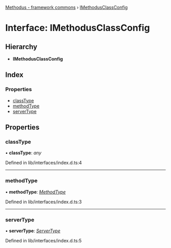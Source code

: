 [Methodus - framework commons](../globals.md) › [IMethodusClassConfig](imethodusclassconfig.md)

# Interface: IMethodusClassConfig

## Hierarchy

* **IMethodusClassConfig**

## Index

### Properties

* [classType](imethodusclassconfig.md#classtype)
* [methodType](imethodusclassconfig.md#methodtype)
* [serverType](imethodusclassconfig.md#servertype)

## Properties

###  classType

• **classType**: *any*

Defined in lib/interfaces/index.d.ts:4

___

###  methodType

• **methodType**: *[MethodType](../enums/methodtype.md)*

Defined in lib/interfaces/index.d.ts:3

___

###  serverType

• **serverType**: *[ServerType](../enums/servertype.md)*

Defined in lib/interfaces/index.d.ts:5
